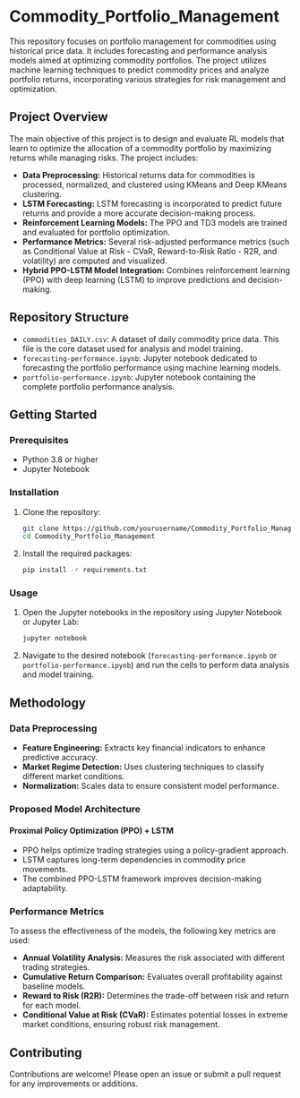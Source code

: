 # Commodity_Portfolio_Management

This repository focuses on portfolio management for commodities using historical price data. It includes forecasting and performance analysis models aimed at optimizing commodity portfolios. The project utilizes machine learning techniques to predict commodity prices and analyze portfolio returns, incorporating various strategies for risk management and optimization.

## Project Overview

The main objective of this project is to design and evaluate RL models that learn to optimize the allocation of a commodity portfolio by maximizing returns while managing risks. The project includes:
- **Data Preprocessing:** Historical returns data for commodities is processed, normalized, and clustered using KMeans and Deep KMeans clustering.
- **LSTM Forecasting:** LSTM forecasting is incorporated to predict future returns and provide a more accurate decision-making process.
- **Reinforcement Learning Models:** The PPO and TD3 models are trained and evaluated for portfolio optimization.
- **Performance Metrics:** Several risk-adjusted performance metrics (such as Conditional Value at Risk - CVaR, Reward-to-Risk Ratio - R2R, and volatility) are computed and visualized.
- **Hybrid PPO-LSTM Model Integration:** Combines reinforcement learning (PPO) with deep learning (LSTM) to improve predictions and decision-making.

## Repository Structure

- `commodities_DAILY.csv`: A dataset of daily commodity price data. This file is the core dataset used for analysis and model training.
- `forecasting-performance.ipynb`: Jupyter notebook dedicated to forecasting the portfolio performance using machine learning models.
- `portfolio-performance.ipynb`: Jupyter notebook containing the complete portfolio performance analysis.

## Getting Started


### Prerequisites

- Python 3.8 or higher
- Jupyter Notebook

### Installation

1. Clone the repository:
    ```bash
    git clone https://github.com/yourusername/Commodity_Portfolio_Management.git
    cd Commodity_Portfolio_Management
    ```

2. Install the required packages:
    ```bash
    pip install -r requirements.txt
    ```

### Usage

1. Open the Jupyter notebooks in the repository using Jupyter Notebook or Jupyter Lab:
    ```bash
    jupyter notebook
    ```

2. Navigate to the desired notebook (`forecasting-performance.ipynb` or `portfolio-performance.ipynb`) and run the cells to perform data analysis and model training.

## Methodology
### Data Preprocessing
- **Feature Engineering:** Extracts key financial indicators to enhance predictive accuracy.
- **Market Regime Detection:** Uses clustering techniques to classify different market conditions.
- **Normalization:** Scales data to ensure consistent model performance.

### Proposed Model Architecture
#### Proximal Policy Optimization (PPO) + LSTM
- PPO helps optimize trading strategies using a policy-gradient approach.
- LSTM captures long-term dependencies in commodity price movements.
- The combined PPO-LSTM framework improves decision-making adaptability.

### Performance Metrics
To assess the effectiveness of the models, the following key metrics are used:

- **Annual Volatility Analysis:** Measures the risk associated with different trading strategies.
- **Cumulative Return Comparison:** Evaluates overall profitability against baseline models.
- **Reward to Risk (R2R):** Determines the trade-off between risk and return for each model.
- **Conditional Value at Risk (CVaR):** Estimates potential losses in extreme market conditions, ensuring robust risk management.

## Contributing

Contributions are welcome! Please open an issue or submit a pull request for any improvements or additions.
